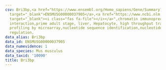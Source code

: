 ```yaml
---
csv: Bri3bp,<a href="https://www.ensembl.org/Homo_sapiens/Gene/Summary?db=core;g=ENSMUSG00000037905"
  target="_blank">ENSMUSG00000037905</a>,<a href="https://www.ncbi.nlm.nih.gov/pubmed/23834426"
  target="_blank"><i class="fas fa-file"></i></a>",chromatin immunoprecipitation assay,direct
  interaction,prime adult stage, liver, Hepatocyte, high throughput transcription
  profiling by microarray,nucleotide sequence identification,nucleotide sequence identification,transcriptional
  regulation,
data_alias: Bri3bp
data_id: ENSMUSG00000037905
data_numevidence: 1
data_species: Mus musculus
data_taxid: '10090'
title: Bri3bp
---
```

